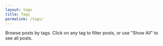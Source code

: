 ```yaml
---
layout: tags
title: Tags
permalink: /tags/
---
```


Browse posts by tags. Click on any tag to filter posts, or use "Show All" to see all posts.
